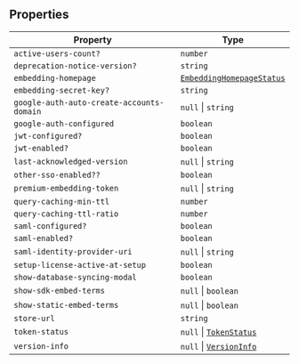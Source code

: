 ## Properties

| Property | Type |
| ------ | ------ |
| <a id="active-users-count"></a> `active-users-count?` | `number` |
| <a id="deprecation-notice-version"></a> `deprecation-notice-version?` | `string` |
| <a id="embedding-homepage"></a> `embedding-homepage` | [`EmbeddingHomepageStatus`](EmbeddingHomepageStatus.md) |
| <a id="embedding-secret-key"></a> `embedding-secret-key?` | `string` |
| <a id="google-auth-auto-create-accounts-domain"></a> `google-auth-auto-create-accounts-domain` | `null` \| `string` |
| <a id="google-auth-configured"></a> `google-auth-configured` | `boolean` |
| <a id="jwt-configured"></a> `jwt-configured?` | `boolean` |
| <a id="jwt-enabled"></a> `jwt-enabled?` | `boolean` |
| <a id="last-acknowledged-version"></a> `last-acknowledged-version` | `null` \| `string` |
| <a id="other-sso-enabled"></a> `other-sso-enabled??` | `boolean` |
| <a id="premium-embedding-token"></a> `premium-embedding-token` | `null` \| `string` |
| <a id="query-caching-min-ttl"></a> `query-caching-min-ttl` | `number` |
| <a id="query-caching-ttl-ratio"></a> `query-caching-ttl-ratio` | `number` |
| <a id="saml-configured"></a> `saml-configured?` | `boolean` |
| <a id="saml-enabled"></a> `saml-enabled?` | `boolean` |
| <a id="saml-identity-provider-uri"></a> `saml-identity-provider-uri` | `null` \| `string` |
| <a id="setup-license-active-at-setup"></a> `setup-license-active-at-setup` | `boolean` |
| <a id="show-database-syncing-modal"></a> `show-database-syncing-modal` | `boolean` |
| <a id="show-sdk-embed-terms"></a> `show-sdk-embed-terms` | `null` \| `boolean` |
| <a id="show-static-embed-terms"></a> `show-static-embed-terms` | `null` \| `boolean` |
| <a id="store-url"></a> `store-url` | `string` |
| <a id="token-status"></a> `token-status` | `null` \| [`TokenStatus`](TokenStatus.md) |
| <a id="version-info"></a> `version-info` | `null` \| [`VersionInfo`](VersionInfo.md) |
